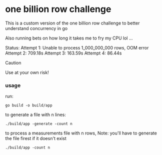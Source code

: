 # one billion row challenge

This is a custom version of the one billion row challenge to better understand concurrency in go

Also running bets on how long it takes me to fry my CPU lol ...

Status:
Attempt 1: Unable to process 1_000_000_000 rows, OOM error
Attempt 2: 709.18s
Attempt 3: 163.59s
Attempt 4: 86.44s

> [!CAUTION]
> Use at your own risk!

### usage
run:
```Shell
go build -o build/app
```

to generate a file with n lines:
```Shell
./build/app -generate -count n
```

to process a measurements file with n rows, Note: you'll have to generate the file firest if it doesn't exist
```Shell
./build/app -count n
```

